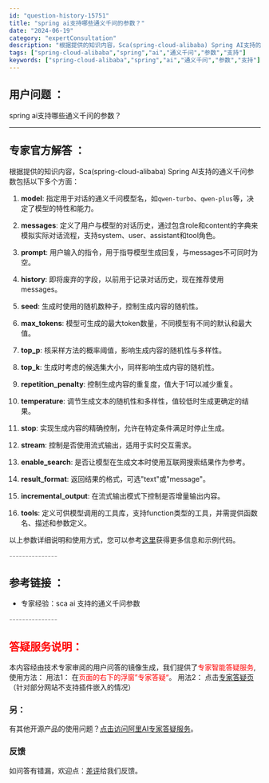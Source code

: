 ```yaml
---
id: "question-history-15751"
title: "spring ai支持哪些通义千问的参数？"
date: "2024-06-19"
category: "expertConsultation"
description: "根据提供的知识内容，Sca(spring-cloud-alibaba) Spring AI支持的通义千问参数包括以下多个方面：1. **model**: 指定用于对话的通义千问模型名，如`qwen-turbo`、`qwen-plus`等，决定了模型的特性和能力。2. **messages**: 定义"
tags: ["spring-cloud-alibaba","spring","ai","通义千问","参数","支持"]
keywords: ["spring-cloud-alibaba","spring","ai","通义千问","参数","支持"]
---
```


## 用户问题 ： 
 spring ai支持哪些通义千问的参数？  

---------------
## 专家官方解答 ：

根据提供的知识内容，Sca(spring-cloud-alibaba) Spring AI支持的通义千问参数包括以下多个方面：

1. **model**: 指定用于对话的通义千问模型名，如`qwen-turbo`、`qwen-plus`等，决定了模型的特性和能力。

2. **messages**: 定义了用户与模型的对话历史，通过包含role和content的字典来模拟实际对话流程，支持system、user、assistant和tool角色。

3. **prompt**: 用户输入的指令，用于指导模型生成回复，与messages不可同时为空。

4. **history**: 即将废弃的字段，以前用于记录对话历史，现在推荐使用messages。

5. **seed**: 生成时使用的随机数种子，控制生成内容的随机性。

6. **max_tokens**: 模型可生成的最大token数量，不同模型有不同的默认和最大值。

7. **top_p**: 核采样方法的概率阈值，影响生成内容的随机性与多样性。

8. **top_k**: 生成时考虑的候选集大小，同样影响生成内容的随机性。

9. **repetition_penalty**: 控制生成内容的重复度，值大于1可以减少重复。

10. **temperature**: 调节生成文本的随机性和多样性，值较低时生成更确定的结果。

11. **stop**: 实现生成内容的精确控制，允许在特定条件满足时停止生成。

12. **stream**: 控制是否使用流式输出，适用于实时交互需求。

13. **enable_search**: 是否让模型在生成文本时使用互联网搜索结果作为参考。

14. **result_format**: 返回结果的格式，可选"text"或"message"。

15. **incremental_output**: 在流式输出模式下控制是否增量输出内容。

16. **tools**: 定义可供模型调用的工具库，支持function类型的工具，并需提供函数名、描述和参数定义。

以上参数详细说明和使用方式，您可以参考[这里](https://help.aliyun.com/document_detail/2712573.html?spm=a2c4g.2712576.0.i1#7cde05535euty)获得更多信息和示例代码。


<font color="#949494">---------------</font> 


## 参考链接 ：

* 专家经验：sca ai 支持的通义千问参数 


 <font color="#949494">---------------</font> 
 


## <font color="#FF0000">答疑服务说明：</font> 

本内容经由技术专家审阅的用户问答的镜像生成，我们提供了<font color="#FF0000">专家智能答疑服务</font>,使用方法：
用法1： 在<font color="#FF0000">页面的右下的浮窗”专家答疑“</font>。
用法2： 点击[专家答疑页](https://answer.opensource.alibaba.com/docs/intro)（针对部分网站不支持插件嵌入的情况）
### 另：


有其他开源产品的使用问题？[点击访问阿里AI专家答疑服务](https://answer.opensource.alibaba.com/docs/intro)。
### 反馈
如问答有错漏，欢迎点：[差评](https://ai.nacos.io/user/feedbackByEnhancerGradePOJOID?enhancerGradePOJOId=15752)给我们反馈。
